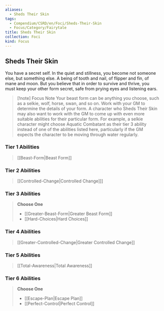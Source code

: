 ```yaml
---
aliases:
  - Sheds Their Skin
tags:
  - Compendium/CSRD/en/Foci/Sheds-Their-Skin
  - Focus/Category/Fairytale
title: Sheds Their Skin
collection: Foci
kind: Focus
---
```

## Sheds Their Skin
You have a secret self. In the quiet and stillness, you become not someone else, but something else. A being of tooth and nail, of flipper and fin, of mane and moon. But you believe that in order to survive and thrive, you must keep your other form secret, safe from prying eyes and listening ears.

>[!note] Focus Note
>Your beast form can be anything you choose, such as a selkie, wolf, horse, swan, and so on. Work with your GM to determine the details of your form. A character who Sheds Their Skin may also want to work with the GM to come up with even more suitable abilities for their particular form. For example, a selkie character might choose Aquatic Combatant as their tier 3 ability instead of one of the abilities listed here, particularly if the GM expects the character to be moving through water regularly.


### Tier 1 Abilities  
> [[Beast-Form|Beast Form]]  

### Tier 2 Abilities  
> [[Controlled-Change|Controlled Change]]]  


### Tier 3 Abilities  
> **Choose One**  
>- [[Greater-Beast-Form|Greater Beast Form]]  
>- [[Hard-Choices|Hard Choices]]  


### Tier 4 Abilities  
>[[Greater-Controlled-Change|Greater Controlled Change]]  



### Tier 5 Abilities  
> [[Total-Awareness|Total Awareness]]  


### Tier 6 Abilities  
> **Choose One**  
>- [[Escape-Plan|Escape Plan]]  
>- [[Perfect-Control|Perfect Control]]
